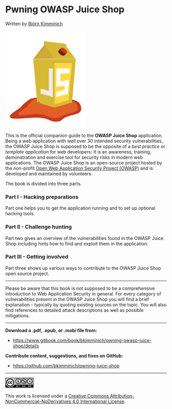 # Pwning OWASP Juice Shop

Written by [Björn Kimminich](http://kimminich.de)

![OWASP Juice Shop logo](introduction/img/juice-shop_logo.png)

This is the official companion guide to the __OWASP Juice Shop__ application. Being a web application with well over 30 intended security vulnerabilities, the OWASP Juice Shop is supposed to be the opposite of a _best practice_ or _template application_ for web developers: It is an awareness, training, demonstration and exercise tool for security risks in modern web applications. The OWASP Juice Shop is an open-source project hosted by the non-profit [Open Web Application Security Project (OWASP)](https://owasp.org) and is developed and maintained by volunteers.

The book is divided into three parts.

### Part I - Hacking preparations

Part one helps you to get the application running and to set up optional hacking tools.

### Part II - Challenge hunting

Part two gives an overview of the vulnerabilities found in the OWASP Juice Shop including hints how to find and exploit them in the application.

### Part III - Getting involved

Part three shows up various ways to contribute to the OWASP Juice Shop open source project.

----

Please be aware that this book is not supposed to be a comprehensive introduction to Web Application Security in general. For every category of vulnerabilities
present in the OWASP Juice Shop you will find a brief explanation - typically by quoting existing sources on the topic. You will also find references to detailed attack descriptions as well as possible mitigations.

----

__Download a .pdf, .epub, or .mobi file from:__
* https://www.gitbook.com/book/bkimminich/pwning-owasp-juice-shop/details

__Contribute content, suggestions, and fixes on GitHub:__
* https://github.com/bkimminich/pwning-juice-shop

----

[![CC BY-NC-ND 4.0](introduction/img/cc_by-nc-nd_4.0.png)](https://creativecommons.org/licenses/by-nc-nd/4.0/)

This work is licensed under a [Creative Commons Attribution-NonCommercial-NoDerivatives 4.0 International License](https://creativecommons.org/licenses/by-nc-nd/4.0/).
